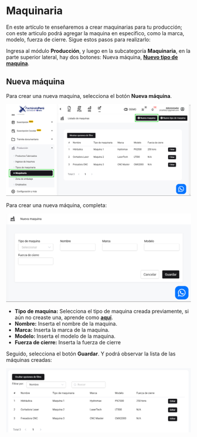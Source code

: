 # Maquinaria

En este artículo te enseñaremos a crear maquinarias para tu producción; con este articulo podrá agregar la maquina en especifico, como la marca, modelo, fuerza de cierre. Sigue estos pasos para realizarlo:

Ingresa al módulo **Producción**, y luego en la subcategoría **Maquinaria**, en la parte superior lateral, hay dos botones: Nueva máquina, **[Nuevo tipo de maquina](https://fastura.github.io/documentacion/docs/Pro7/Modulos/Especificos/produccion/Tipo-de-maquinaria)**.

## Nueva máquina

Para crear una nueva maquina, selecciona el botón **Nueva máquina**.

![Alt text](img/maquinaria11.jpg)

Para crear una nueva máquina, completa:

![Alt text](img/maquinaria2.jpg)

- **Tipo de maquina:** Selecciona el tipo de maquina creada previamente, si aún no creaste una, aprende como **[aquí](https://manual.uio.la/Pro7/modulos/Especificos/produccion/Tipo-de-maquinaria)**.
- **Nombre:**  Inserta el nombre de la maquina.
- **Marca:** Inserta la marca de la maquina.
- **Modelo:** Inserta el modelo de la maquina.
- **Fuerza de cierre:** Inserta la fuerza de cierre

Seguido, selecciona el botón **Guardar**.  Y podrá observar la lista de las máquinas creadas:

![Alt text](img/maquinaria3.jpg)
